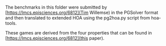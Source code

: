 The benchmarks in this folder were submitted by [https://lmcs.episciences.org/6812](Tim Willemse) in the PGSolver
format and then translated to extended HOA using the pg2hoa.py script from
hoa-tools.

These games are derived from the four properties that can be found in [https://lmcs.episciences.org/6812](this paper).
